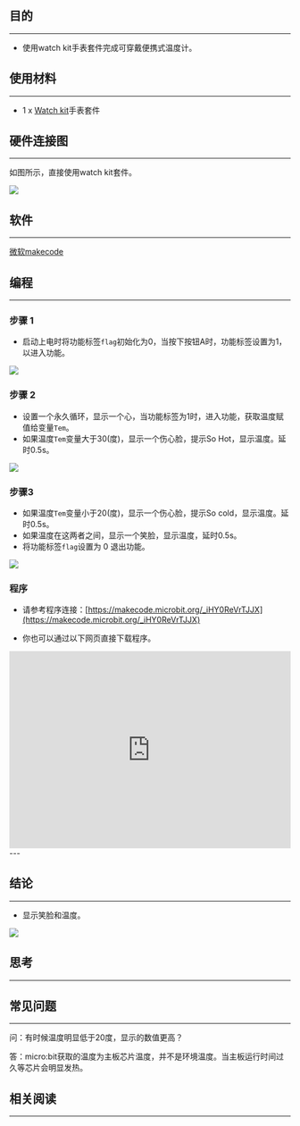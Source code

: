 
## 目的
---
- 使用watch kit手表套件完成可穿戴便携式温度计。

## 使用材料
---

- 1 x [Watch kit](https://www.elecfreaks.com/estore/power-bit-watch-kit-for-microbit.html)手表套件


## 硬件连接图
---

如图所示，直接使用watch kit套件。

![](https://i.imgur.com/vOZpBF4.jpg)



## 软件
---

[微软makecode](https://makecode.microbit.org/#)

## 编程
---
### 步骤 1

- 启动上电时将功能标签`flag`初始化为0，当按下按钮A时，功能标签设置为1，以进入功能。

![](https://i.imgur.com/HaGGibi.png)

### 步骤 2

- 设置一个永久循环，显示一个心，当功能标签为1时，进入功能，获取温度赋值给变量`Tem`。
- 如果温度`Tem`变量大于30(度)，显示一个伤心脸，提示So Hot，显示温度。延时0.5s。

![](https://i.imgur.com/HzZW19S.png)

### 步骤3

- 如果温度`Tem`变量小于20(度)，显示一个伤心脸，提示So cold，显示温度。延时0.5s。
- 如果温度在这两者之间，显示一个笑脸，显示温度，延时0.5s。
- 将功能标签`flag`设置为 0 退出功能。

![](https://i.imgur.com/C3eAQ3I.png)



### 程序
- 请参考程序连接：[https://makecode.microbit.org/_iHY0ReVrTJJX](https://makecode.microbit.org/_iHY0ReVrTJJX)

- 你也可以通过以下网页直接下载程序。

<div style="position:relative;height:0;padding-bottom:70%;overflow:hidden;"><iframe style="position:absolute;top:0;left:0;width:100%;height:100%;" src="https://makecode.microbit.org/#pub:_iHY0ReVrTJJX" frameborder="0" sandbox="allow-popups allow-forms allow-scripts allow-same-origin"></iframe></div>  
---


## 结论
---

- 显示笑脸和温度。

![](https://i.imgur.com/I7ZCzeC.gif)

## 思考
---


## 常见问题
---
问：有时候温度明显低于20度，显示的数值更高？

答：micro:bit获取的温度为主板芯片温度，并不是环境温度。当主板运行时间过久等芯片会明显发热。

## 相关阅读  
---

